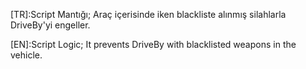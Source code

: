 [TR]:Script Mantığı;
Araç içerisinde iken blackliste alınmış silahlarla DriveBy'yi engeller.

[EN]:Script Logic;
It prevents DriveBy with blacklisted weapons in the vehicle.
